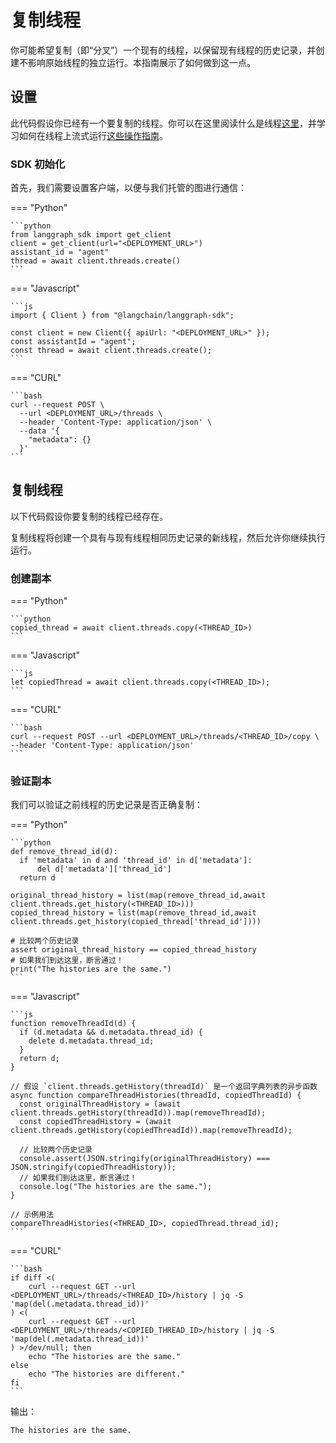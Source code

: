 # 复制线程

你可能希望复制（即“分叉”）一个现有的线程，以保留现有线程的历史记录，并创建不影响原始线程的独立运行。本指南展示了如何做到这一点。

## 设置

此代码假设你已经有一个要复制的线程。你可以在这里阅读什么是线程[这里](../../concepts/langgraph_server.md#threads)，并学习如何在线程上流式运行[这些操作指南](../../how-tos/index.md#streaming_1)。

### SDK 初始化

首先，我们需要设置客户端，以便与我们托管的图进行通信：

=== "Python"

    ```python
    from langgraph_sdk import get_client
    client = get_client(url="<DEPLOYMENT_URL>")
    assistant_id = "agent"
    thread = await client.threads.create()
    ```

=== "Javascript"

    ```js
    import { Client } from "@langchain/langgraph-sdk";

    const client = new Client({ apiUrl: "<DEPLOYMENT_URL>" });
    const assistantId = "agent";
    const thread = await client.threads.create();
    ```

=== "CURL"

    ```bash
    curl --request POST \
      --url <DEPLOYMENT_URL>/threads \
      --header 'Content-Type: application/json' \
      --data '{
        "metadata": {}
      }'
    ```

## 复制线程

以下代码假设你要复制的线程已经存在。

复制线程将创建一个具有与现有线程相同历史记录的新线程，然后允许你继续执行运行。

### 创建副本

=== "Python"

    ```python
    copied_thread = await client.threads.copy(<THREAD_ID>)
    ```

=== "Javascript"

    ```js
    let copiedThread = await client.threads.copy(<THREAD_ID>);
    ```

=== "CURL"

    ```bash
    curl --request POST --url <DEPLOYMENT_URL>/threads/<THREAD_ID>/copy \
    --header 'Content-Type: application/json'
    ```

### 验证副本

我们可以验证之前线程的历史记录是否正确复制：

=== "Python"

    ```python
    def remove_thread_id(d):
      if 'metadata' in d and 'thread_id' in d['metadata']:
          del d['metadata']['thread_id']
      return d

    original_thread_history = list(map(remove_thread_id,await client.threads.get_history(<THREAD_ID>)))
    copied_thread_history = list(map(remove_thread_id,await client.threads.get_history(copied_thread['thread_id'])))

    # 比较两个历史记录
    assert original_thread_history == copied_thread_history
    # 如果我们到达这里，断言通过！
    print("The histories are the same.")
    ```

=== "Javascript"

    ```js
    function removeThreadId(d) {
      if (d.metadata && d.metadata.thread_id) {
        delete d.metadata.thread_id;
      }
      return d;
    }

    // 假设 `client.threads.getHistory(threadId)` 是一个返回字典列表的异步函数
    async function compareThreadHistories(threadId, copiedThreadId) {
      const originalThreadHistory = (await client.threads.getHistory(threadId)).map(removeThreadId);
      const copiedThreadHistory = (await client.threads.getHistory(copiedThreadId)).map(removeThreadId);

      // 比较两个历史记录
      console.assert(JSON.stringify(originalThreadHistory) === JSON.stringify(copiedThreadHistory));
      // 如果我们到达这里，断言通过！
      console.log("The histories are the same.");
    }

    // 示例用法
    compareThreadHistories(<THREAD_ID>, copiedThread.thread_id);
    ```

=== "CURL"

    ```bash
    if diff <(
        curl --request GET --url <DEPLOYMENT_URL>/threads/<THREAD_ID>/history | jq -S 'map(del(.metadata.thread_id))'
    ) <(
        curl --request GET --url <DEPLOYMENT_URL>/threads/<COPIED_THREAD_ID>/history | jq -S 'map(del(.metadata.thread_id))'
    ) >/dev/null; then
        echo "The histories are the same."
    else
        echo "The histories are different."
    fi
    ```

输出：

    The histories are the same.